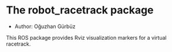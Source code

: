 # The robot_racetrack package

- Author: Oğuzhan Gürbüz

This ROS package provides Rviz visualization markers for a virtual racetrack.
